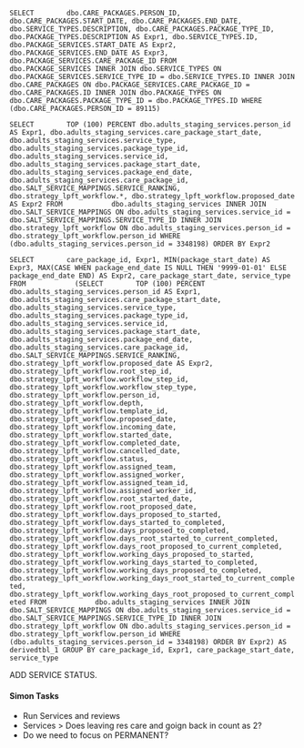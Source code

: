 ``SELECT        dbo.CARE_PACKAGES.PERSON_ID, dbo.CARE_PACKAGES.START_DATE, dbo.CARE_PACKAGES.END_DATE, dbo.SERVICE_TYPES.DESCRIPTION, dbo.CARE_PACKAGES.PACKAGE_TYPE_ID, 
                         dbo.PACKAGE_TYPES.DESCRIPTION AS Expr1, dbo.SERVICE_TYPES.ID, dbo.PACKAGE_SERVICES.START_DATE AS Expr2, dbo.PACKAGE_SERVICES.END_DATE AS Expr3, dbo.PACKAGE_SERVICES.CARE_PACKAGE_ID
FROM            dbo.PACKAGE_SERVICES INNER JOIN
                         dbo.SERVICE_TYPES ON dbo.PACKAGE_SERVICES.SERVICE_TYPE_ID = dbo.SERVICE_TYPES.ID INNER JOIN
                         dbo.CARE_PACKAGES ON dbo.PACKAGE_SERVICES.CARE_PACKAGE_ID = dbo.CARE_PACKAGES.ID INNER JOIN
                         dbo.PACKAGE_TYPES ON dbo.CARE_PACKAGES.PACKAGE_TYPE_ID = dbo.PACKAGE_TYPES.ID
WHERE        (dbo.CARE_PACKAGES.PERSON_ID = 89115)``




``SELECT        TOP (100) PERCENT dbo.adults_staging_services.person_id AS Expr1, dbo.adults_staging_services.care_package_start_date, dbo.adults_staging_services.service_type, dbo.adults_staging_services.package_type_id, 
                         dbo.adults_staging_services.service_id, dbo.adults_staging_services.package_start_date, dbo.adults_staging_services.package_end_date, dbo.adults_staging_services.care_package_id, 
                         dbo.SALT_SERVICE_MAPPINGS.SERVICE_RANKING, dbo.strategy_lpft_workflow.*, dbo.strategy_lpft_workflow.proposed_date AS Expr2
FROM            dbo.adults_staging_services INNER JOIN
                         dbo.SALT_SERVICE_MAPPINGS ON dbo.adults_staging_services.service_id = dbo.SALT_SERVICE_MAPPINGS.SERVICE_TYPE_ID INNER JOIN
                         dbo.strategy_lpft_workflow ON dbo.adults_staging_services.person_id = dbo.strategy_lpft_workflow.person_id
WHERE        (dbo.adults_staging_services.person_id = 3348198)
ORDER BY Expr2``




``SELECT        care_package_id, Expr1, MIN(package_start_date) AS Expr3, MAX(CASE WHEN package_end_date IS NULL THEN '9999-01-01' ELSE package_end_date END) AS Expr2, care_package_start_date, service_type
FROM            (SELECT        TOP (100) PERCENT dbo.adults_staging_services.person_id AS Expr1, dbo.adults_staging_services.care_package_start_date, dbo.adults_staging_services.service_type, 
                                                    dbo.adults_staging_services.package_type_id, dbo.adults_staging_services.service_id, dbo.adults_staging_services.package_start_date, dbo.adults_staging_services.package_end_date, 
                                                    dbo.adults_staging_services.care_package_id, dbo.SALT_SERVICE_MAPPINGS.SERVICE_RANKING, dbo.strategy_lpft_workflow.proposed_date AS Expr2, dbo.strategy_lpft_workflow.root_step_id, 
                                                    dbo.strategy_lpft_workflow.workflow_step_id, dbo.strategy_lpft_workflow.workflow_step_type, dbo.strategy_lpft_workflow.person_id, dbo.strategy_lpft_workflow.depth, dbo.strategy_lpft_workflow.template_id, 
                                                    dbo.strategy_lpft_workflow.proposed_date, dbo.strategy_lpft_workflow.incoming_date, dbo.strategy_lpft_workflow.started_date, dbo.strategy_lpft_workflow.completed_date, 
                                                    dbo.strategy_lpft_workflow.cancelled_date, dbo.strategy_lpft_workflow.status, dbo.strategy_lpft_workflow.assigned_team, dbo.strategy_lpft_workflow.assigned_worker, dbo.strategy_lpft_workflow.assigned_team_id, 
                                                    dbo.strategy_lpft_workflow.assigned_worker_id, dbo.strategy_lpft_workflow.root_started_date, dbo.strategy_lpft_workflow.root_proposed_date, dbo.strategy_lpft_workflow.days_proposed_to_started, 
                                                    dbo.strategy_lpft_workflow.days_started_to_completed, dbo.strategy_lpft_workflow.days_proposed_to_completed, dbo.strategy_lpft_workflow.days_root_started_to_current_completed, 
                                                    dbo.strategy_lpft_workflow.days_root_proposed_to_current_completed, dbo.strategy_lpft_workflow.working_days_proposed_to_started, dbo.strategy_lpft_workflow.working_days_started_to_completed, 
                                                    dbo.strategy_lpft_workflow.working_days_proposed_to_completed, dbo.strategy_lpft_workflow.working_days_root_started_to_current_completed, 
                                                    dbo.strategy_lpft_workflow.working_days_root_proposed_to_current_completed
                          FROM            dbo.adults_staging_services INNER JOIN
                                                    dbo.SALT_SERVICE_MAPPINGS ON dbo.adults_staging_services.service_id = dbo.SALT_SERVICE_MAPPINGS.SERVICE_TYPE_ID INNER JOIN
                                                    dbo.strategy_lpft_workflow ON dbo.adults_staging_services.person_id = dbo.strategy_lpft_workflow.person_id
                          WHERE        (dbo.adults_staging_services.person_id = 3348198)
                          ORDER BY Expr2) AS derivedtbl_1
GROUP BY care_package_id, Expr1, care_package_start_date, service_type``

ADD SERVICE STATUS.

#### Simon Tasks
- Run Services and reviews
- Services > Does leaving res care and goign back in count as 2?
- Do we need to focus on PERMANENT?
